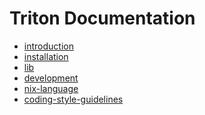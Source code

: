 Triton Documentation
====================

* [introduction](introduction.md)
* [installation](installation/index.md)
* [lib](lib/index.md)
* [development](development/index.md)
* [nix-language](nix-language/index.md)
* [coding-style-guidelines](coding-style-guidelines/index.md)
